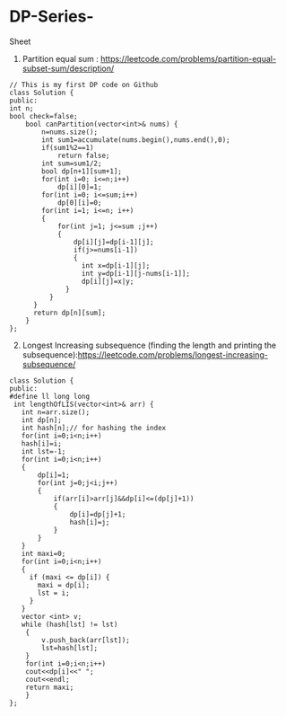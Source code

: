 # DP-Series-
Sheet 
1. Partition equal sum : https://leetcode.com/problems/partition-equal-subset-sum/description/
```
// This is my first DP code on Github
class Solution {
public:
int n;
bool check=false;
    bool canPartition(vector<int>& nums) {
        n=nums.size();
        int sum1=accumulate(nums.begin(),nums.end(),0);
        if(sum1%2==1)
            return false;
        int sum=sum1/2;
        bool dp[n+1][sum+1];
        for(int i=0; i<=n;i++)
            dp[i][0]=1;
        for(int i=0; i<=sum;i++)
            dp[0][i]=0;
        for(int i=1; i<=n; i++)
        {
            for(int j=1; j<=sum ;j++)
            {
                dp[i][j]=dp[i-1][j];
                if(j>=nums[i-1])
                {
                  int x=dp[i-1][j];
                  int y=dp[i-1][j-nums[i-1]];
                  dp[i][j]=x|y;
              }
          }
      }
      return dp[n][sum];
    }
};
```
2. Longest Increasing subsequence (finding the length and printing the subsequence):https://leetcode.com/problems/longest-increasing-subsequence/
```
class Solution {
public:
#define ll long long 
 int lengthOfLIS(vector<int>& arr) {
   int n=arr.size();
   int dp[n];
   int hash[n];// for hashing the index
   for(int i=0;i<n;i++)
   hash[i]=i;
   int lst=-1;
   for(int i=0;i<n;i++)
   {
       dp[i]=1;
       for(int j=0;j<i;j++)
       {
           if(arr[i]>arr[j]&&dp[i]<=(dp[j]+1))
           {
               dp[i]=dp[j]+1;
               hash[i]=j;
           }
       }
   }
   int maxi=0;
   for(int i=0;i<n;i++)
   {
     if (maxi <= dp[i]) {
       maxi = dp[i];
       lst = i;
     }
   }
   vector <int> v;
   while (hash[lst] != lst)
    {
        v.push_back(arr[lst]);
        lst=hash[lst];
    }
    for(int i=0;i<n;i++)
    cout<<dp[i]<<" ";
    cout<<endl;
    return maxi;
    }
};
```
